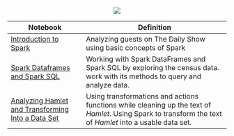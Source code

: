 <p align="center">
  <img src="https://spark.apache.org/images/spark-logo-trademark.png">
  </p>
  




| Notebook                                                                                                                                                                                                    | Definition                                                                                                                                                |
|-------------------------------------------------------------------------------------------------------------------------------------------------------------------------------------------------------------|-----------------------------------------------------------------------------------------------------------------------------------------------------------|
| [Introduction to Spark](http://nbviewer.jupyter.org/github/FauziMaulana/LearnSpark-MapReduce/blob/master/Introduction%20to%20Spark.ipynb)                                                                   | Analyzing guests on The Daily Show using basic concepts of Spark                                                                                          |
| [Spark Dataframes and Spark SQL](http://nbviewer.jupyter.org/github/FauziMaulana/LearnSpark-MapReduce/blob/master/Spark%20Dataframes%20and%20Spark%20SQL.ipynb)                                             | Working with Spark DataFrames and Spark SQL by exploring the census data. work with its methods to query and analyze data.                                |
| [Analyzing Hamlet and Transforming Into a Data Set](http://nbviewer.jupyter.org/github/FauziMaulana/LearnSpark-MapReduce/blob/master/Analyzing%20Hamlet%20and%20Transforming%20Into%20a%20Data%20Set.ipynb) | Using transformations and actions functions while cleaning up the text of _Hamlet_. Using Spark to transform the text of _Hamlet_ into a usable data set. |

